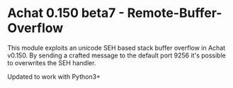 # Achat 0.150 beta7 - Remote-Buffer-Overflow
This module exploits an unicode SEH based stack buffer overflow in Achat v0.150. By         sending a crafted message to the default port 9256 it's possible to overwrites the         SEH handler.

Updated to work with Python3+
